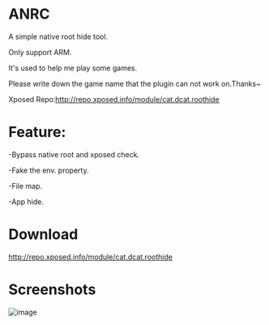 # ANRC

A simple native root hide tool.

Only support ARM.

It's used to help me play some games.

Please write down the game name that the plugin can not work on.Thanks~

Xposed Repo:http://repo.xposed.info/module/cat.dcat.roothide

# Feature:
-Bypass native root and xposed check.

-Fake the env. property.

-File map.

-App hide.

# Download

http://repo.xposed.info/module/cat.dcat.roothide

# Screenshots
![image](https://github.com/wDCat/ANRC/raw/master/screenshots/1.png)

